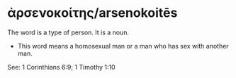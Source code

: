 # ἀρσενοκοίτης/arsenokoitēs
The word is a type of person. It is a noun. 

* This word means a homosexual man or a man who has sex with another man. 

See: 1 Corinthians 6:9; 1 Timothy 1:10
